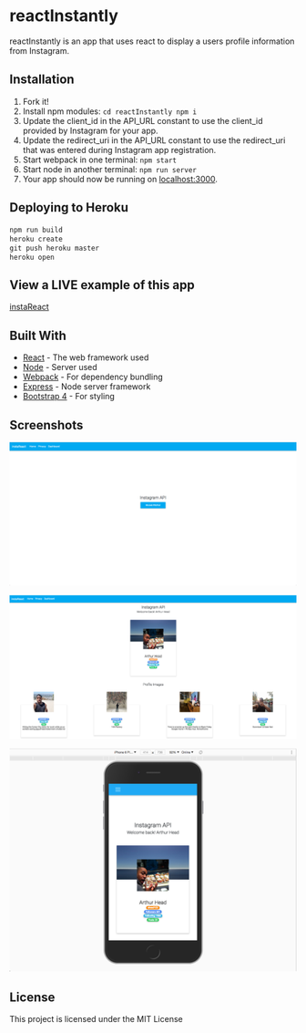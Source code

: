 # reactInstantly

reactInstantly is an app that uses react to display a users profile information from Instagram. 

## Installation

1. Fork it!
2. Install npm modules: `cd reactInstantly npm i`
3. Update the client_id in the API_URL constant to use the client_id provided by Instagram for your app.
4. Update the redirect_uri in the API_URL constant to use the redirect_uri that was entered during Instagram app registration.
4. Start webpack in one terminal: `npm start`
5. Start node in another terminal: `npm run server`
5. Your app should now be running on [localhost:3000](http://localhost:3000/).


## Deploying to Heroku

```
npm run build
heroku create
git push heroku master
heroku open
```

## View a LIVE example of this app

[instaReact](https://reactinstantly.herokuapp.com/)

## Built With

* [React](https://reactjs.org/) - The web framework used
* [Node](https://nodejs.org/en/) - Server used
* [Webpack](https://webpack.js.org/) - For dependency bundling
* [Express](https://expressjs.com/) - Node server framework
* [Bootstrap 4](https://v4-alpha.getbootstrap.com/) - For styling

## Screenshots

![alt text](https://raw.githubusercontent.com/ahead123/reactInstantly/screenshots/src/login1.png)


![alt text](https://raw.githubusercontent.com/ahead123/reactInstantly/screenshots/src/layout1.png)


![alt text](https://raw.githubusercontent.com/ahead123/reactInstantly/screenshots/src/mobile.png)


## License

This project is licensed under the MIT License 
